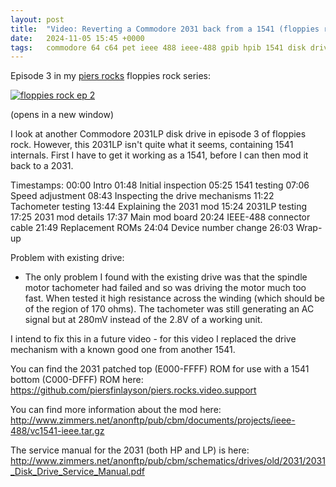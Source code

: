```yaml
---
layout: post
title:  "Video: Reverting a Commodore 2031 back from a 1541 (floppies rock ep 3)"
date:   2024-11-05 15:45 +0000
tags:   commodore 64 c64 pet ieee 488 ieee-488 gpib hpib 1541 disk drive floppy 5.25 2031 2031lp
---
```


Episode 3 in my [piers rocks](https://youtube.com/@piers_rocks) floppies rock series:

[![floppies rock ep 2](https://img.youtube.com/vi/hD0U8kDFsvc/0.jpg)](https://www.youtube.com/watch?v=hD0U8kDFsvc)

(opens in a new window)

I look at another Commodore 2031LP disk drive in episode 3 of floppies rock.  However, this 2031LP isn't quite what it seems, containing 1541 internals.  First I have to get it working as a 1541, before I can then mod it back to a 2031.

Timestamps:
00:00 Intro
01:48 Initial inspection
05:25 1541 testing
07:06 Speed adjustment
08:43 Inspecting the drive mechanisms
11:22 Tachometer testing
13:44 Explaining the 2031 mod
15:24 2031LP testing
17:25 2031 mod details
17:37 Main mod board
20:24 IEEE-488 connector cable
21:49 Replacement ROMs
24:04 Device number change
26:03 Wrap-up

Problem with existing drive:

* The only problem I found with the existing drive was that the spindle motor tachometer had failed and so was driving the motor much too fast.  When tested it high resistance across the winding (which should be of the region of 170 ohms).  The tachometer was still generating an AC signal but at 280mV instead of the 2.8V of a working unit.

I intend to fix this in a future video - for this video I replaced the drive mechanism with a known good one from another 1541.

You can find the 2031 patched top (E000-FFFF) ROM for use with a 1541 bottom (C000-DFFF) ROM here: https://github.com/piersfinlayson/piers.rocks.video.support

You can find more information about the mod here: http://www.zimmers.net/anonftp/pub/cbm/documents/projects/ieee-488/vc1541-ieee.tar.gz

The service manual for the 2031 (both HP and LP) is here: http://www.zimmers.net/anonftp/pub/cbm/schematics/drives/old/2031/2031_Disk_Drive_Service_Manual.pdf